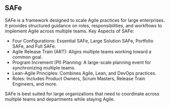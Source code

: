#

## SAFe

SAFe is a framework designed to scale Agile practices for large enterprises. It provides structured guidance on roles, responsibilities, and workflows to implement Agile across multiple teams.
Key Aspects of SAFe:

- Four Configurations: Essential SAFe, Large Solution SAFe, Portfolio SAFe, and Full SAFe.
- Agile Release Train (ART): Aligns multiple teams working toward a common goal.
- Program Increment (PI) Planning: A large-scale planning event for synchronizing multiple teams.
- Lean-Agile Principles: Combines Agile, Lean, and DevOps practices.
- Roles: Includes Product Owners, Scrum Masters, Release Train Engineers, and more.

SAFe is best suited for large organizations that need to coordinate across multiple teams and departments while staying Agile.
